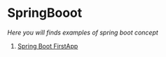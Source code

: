 # SpringBooot
<i>Here you will finds examples of spring boot concept</i>
<ol>
  <li> <a href="#">Spring Boot FirstApp </a> </li>
</ol>
    
